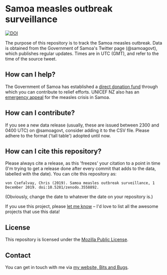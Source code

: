 # Samoa measles outbreak surveillance

[![DOI](https://zenodo.org/badge/225143525.svg)](https://zenodo.org/badge/latestdoi/225143525) 


The purpose of this repository is to track the Samoa measles outbreak. Data is obtained from the Government of Samoa's Twitter page (@samoagovt), which publishes regular updates. Times are in UTC (GMT), and refer to the time of the source tweet.

## How can I help?

The Government of Samoa has established a [direct donation fund](https://twitter.com/samoagovt/status/1199517609621774336) through which you can contribute to relief efforts. UNICEF NZ also has an [emergency appeal](https://www.unicef.org.nz/appeal/samoa-measles-emergency) for the measles crisis in Samoa.

## How can I contribute?

If you see a new data release (usually, these are issued between 2300 and 0400 UTC) on @samoagovt, consider adding it to the CSV file. Please adhere to the format ('tall table') adopted until now.

## How can I cite this repository?

Please always cite a release, as this 'freezes' your citation to a point in time (I'm trying to get a release done after every commit that adds to the data, labelled with the date). You can cite this repository as:

```
von Csefalvay, Chris (2019). Samoa measles outbreak surveillance, 1 December 2019. doi:10.5281/zenodo.3558892.
```

(Obviously, change the date to whatever the date on your repository is.)

If you use this project, please [let me know](https://bitsandbugs.io/talkback/) – I'd love to list all the awesome projects that use this data!

## License

This repository is licensed under the [Mozilla Public License](https://github.com/chrisvoncsefalvay/samoa-measles-2019/blob/master/LICENSE).

## Contact

You can get in touch with me via [my website, Bits and Bugs](https://bitsandbugs.io).

